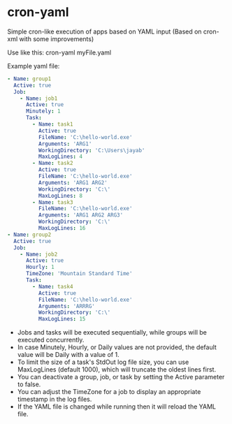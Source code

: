 # cron-yaml

Simple cron-like execution of apps based on YAML input (Based on cron-xml with some improvements)

Use like this: cron-yaml myFile.yaml

Example yaml file:
```yaml
- Name: group1
  Active: true
  Job:
    - Name: job1
      Active: true
      Minutely: 1
      Task:
        - Name: task1
          Active: true
          FileName: 'C:\hello-world.exe'
          Arguments: 'ARG1'
          WorkingDirectory: 'C:\Users\jayab'
          MaxLogLines: 4
        - Name: task2
          Active: true
          FileName: 'C:\hello-world.exe'
          Arguments: 'ARG1 ARG2'
          WorkingDirectory: 'C:\'
          MaxLogLines: 8
        - Name: task3
          FileName: 'C:\hello-world.exe'
          Arguments: 'ARG1 ARG2 ARG3'
          WorkingDirectory: 'C:\'
          MaxLogLines: 16
- Name: group2
  Active: true
  Job:
    - Name: job2
      Active: true
      Hourly: 1
      TimeZone: 'Mountain Standard Time'
      Task:
        - Name: task4
          Active: true
          FileName: 'C:\hello-world.exe'
          Arguments: 'ARRRG'
          WorkingDirectory: 'C:\'
          MaxLogLines: 15
```

- Jobs and tasks will be executed sequentially, while groups will be executed concurrently.
- In case Minutely, Hourly, or Daily values are not provided, the default value will be Daily with a value of 1.
- To limit the size of a task's StdOut log file size, you can use MaxLogLines (default 1000), which will truncate the oldest lines first.
- You can deactivate a group, job, or task by setting the Active parameter to false.
- You can adjust the TimeZone for a job to display an appropriate timestamp in the log files.
- If the YAML file is changed while running then it will reload the YAML file.





